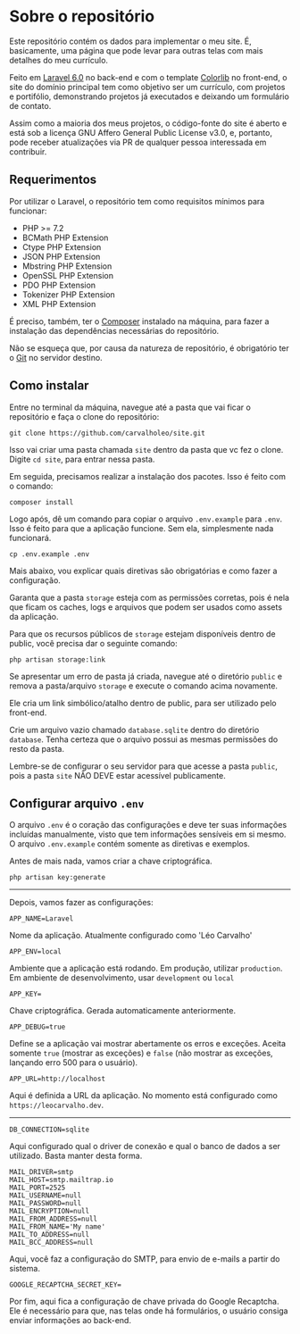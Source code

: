 # Sobre o repositório

Este repositório contém os dados para implementar o meu site. É, basicamente, uma página que pode levar para outras telas com mais detalhes do meu currículo.

Feito em [Laravel 6.0](https://laravel.com/) no back-end e com o template [Colorlib](https://colorlib.com/) no front-end, o site do domínio principal tem como objetivo ser um currículo, com projetos e portifólio, demonstrando projetos já executados e deixando um formulário de contato.

Assim como a maioria dos meus projetos, o código-fonte do site é aberto e está sob a licença GNU Affero General Public License v3.0, e, portanto, pode receber atualizações via PR de qualquer pessoa interessada em contribuir.

## Requerimentos

Por utilizar o Laravel, o repositório tem como requisitos mínimos para funcionar: 

* PHP >= 7.2
* BCMath PHP Extension
* Ctype PHP Extension
* JSON PHP Extension
* Mbstring PHP Extension
* OpenSSL PHP Extension
* PDO PHP Extension
* Tokenizer PHP Extension
* XML PHP Extension

É preciso, também, ter o [Composer](https://getcomposer.org/) instalado na máquina, para fazer a instalação das dependências necessárias do repositório.

Não se esqueça que, por causa da natureza de repositório, é obrigatório ter o [Git](https://git-scm.com/) no servidor destino.

## Como instalar

Entre no terminal da máquina, navegue até a pasta que vai ficar o repositório e faça o clone do repositório:
```
git clone https://github.com/carvalholeo/site.git
```

Isso vai criar uma pasta chamada ```site``` dentro da pasta que vc fez o clone. Digite ```cd site```, para entrar nessa pasta.

Em seguida, precisamos realizar a instalação dos pacotes. Isso é feito com o comando:
```
composer install
```

Logo após, dê um comando para copiar o arquivo ```.env.example``` para ```.env```. Isso é feito para que a aplicação funcione. Sem ela, simplesmente nada funcionará.

```
cp .env.example .env
```

Mais abaixo, vou explicar quais diretivas são obrigatórias e como fazer a configuração.

Garanta que a pasta ```storage``` esteja com as permissões corretas, pois é nela que ficam os caches, logs e arquivos que podem ser usados como assets da aplicação.

Para que os recursos públicos de ```storage``` estejam disponíveis dentro de public, você precisa dar o seguinte comando:

```
php artisan storage:link
```

Se apresentar um erro de pasta já criada, navegue até o diretório ```public``` e remova a pasta/arquivo ```storage``` e execute o comando acima novamente.

Ele cria um link simbólico/atalho dentro de public, para ser utilizado pelo front-end.

Crie um arquivo vazio chamado ```database.sqlite``` dentro do diretório ```database```. Tenha certeza que o arquivo possui as mesmas permissões do resto da pasta.

Lembre-se de configurar o seu servidor para que acesse a pasta ```public```, pois a pasta ```site``` NÃO DEVE estar acessível publicamente.

## Configurar arquivo ```.env```

O arquivo ```.env``` é o coração das configurações e deve ter suas informações incluídas manualmente, visto que tem informações sensíveis em si mesmo. O arquivo ```.env.example``` contém somente as diretivas e exemplos.

Antes de mais nada, vamos criar a chave criptográfica.

```
php artisan key:generate
```
---
Depois, vamos fazer as configurações:

```
APP_NAME=Laravel
```
Nome da aplicação. Atualmente configurado como 'Léo Carvalho'

```
APP_ENV=local
```
Ambiente que a aplicação está rodando. Em produção, utilizar ```production```. Em ambiente de desenvolvimento, usar ```development``` ou ```local```

```
APP_KEY=
```
Chave criptográfica. Gerada automaticamente anteriormente.

```
APP_DEBUG=true
```
Define se a aplicação vai mostrar abertamente os erros e exceções. Aceita somente ```true``` (mostrar as exceções) e ```false``` (não mostrar as exceções, lançando erro 500 para o usuário).

```
APP_URL=http://localhost
```
Aqui é definida a URL da aplicação. No momento está configurado como ```https://leocarvalho.dev```.

---
```
DB_CONNECTION=sqlite
```
Aqui configurado qual o driver de conexão e qual o banco de dados a ser utilizado. Basta manter desta forma.

```
MAIL_DRIVER=smtp
MAIL_HOST=smtp.mailtrap.io
MAIL_PORT=2525
MAIL_USERNAME=null
MAIL_PASSWORD=null
MAIL_ENCRYPTION=null
MAIL_FROM_ADDRESS=null
MAIL_FROM_NAME='My name'
MAIL_TO_ADDRESS=null
MAIL_BCC_ADDRESS=null
```
Aqui, você faz a configuração do SMTP, para envio de e-mails a partir do sistema.

```
GOOGLE_RECAPTCHA_SECRET_KEY=
```
Por fim, aqui fica a configuração de chave privada do Google Recaptcha. Ele é necessário para que, nas telas onde há formulários, o usuário consiga enviar informações ao back-end.
